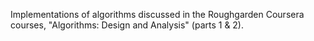 Implementations of algorithms discussed in the Roughgarden Coursera
courses, "Algorithms: Design and Analysis" (parts 1 & 2).
